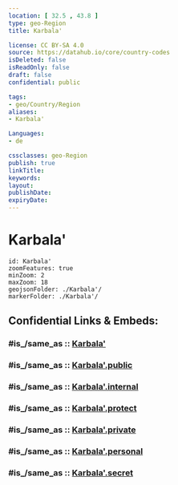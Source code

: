 ```yaml
---
location: [ 32.5 , 43.8 ] 
type: geo-Region
title: Karbala'

license: CC BY-SA 4.0
source: https://datahub.io/core/country-codes
isDeleted: false
isReadOnly: false
draft: false
confidential: public

tags:
- geo/Country/Region
aliases:
- Karbala'

Languages:
- de

cssclasses: geo-Region
publish: true
linkTitle: 
keywords: 
layout: 
publishDate: 
expiryDate: 
---
```


# Karbala'

```leaflet
id: Karbala'
zoomFeatures: true 
minZoom: 2 
maxZoom: 18
geojsonFolder: ./Karbala'/
markerFolder: ./Karbala'/
```


## Confidential Links & Embeds: 

### #is_/same_as :: [Karbala'](/_Standards/Earth/Continent/Asia/Asia~West/Iraq/Provinces~Iraq/Karbala'.md) 

### #is_/same_as :: [Karbala'.public](/_public/Earth/Continent/Asia/Asia~West/Iraq/Provinces~Iraq/Karbala'.public.md) 

### #is_/same_as :: [Karbala'.internal](/_internal/Earth/Continent/Asia/Asia~West/Iraq/Provinces~Iraq/Karbala'.internal.md) 

### #is_/same_as :: [Karbala'.protect](/_protect/Earth/Continent/Asia/Asia~West/Iraq/Provinces~Iraq/Karbala'.protect.md) 

### #is_/same_as :: [Karbala'.private](/_private/Earth/Continent/Asia/Asia~West/Iraq/Provinces~Iraq/Karbala'.private.md) 

### #is_/same_as :: [Karbala'.personal](/_personal/Earth/Continent/Asia/Asia~West/Iraq/Provinces~Iraq/Karbala'.personal.md) 

### #is_/same_as :: [Karbala'.secret](/_secret/Earth/Continent/Asia/Asia~West/Iraq/Provinces~Iraq/Karbala'.secret.md)

